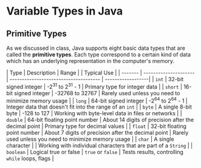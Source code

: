 # Variable Types in Java

## Primitive Types

As we discussed in class, Java supports eight basic data types that are called the **primitive types**. Each type correspond to a certain kind of data
which has an underlying representation in the computer's memory.



| Type    | Description           | Range |                               | Typical Use               |
| ------- | --------------------- | ------------------------------------- | ------------------|
| `int`   | 32-bit signed integer | -2<sup>31</sup> to 2<sup>31</sup> - 1 | Primary type for integer data |
| `short` | 16-bit signed integer | -32768 to 32767                       | Rarely used unless you need to minimize memory usage |
| `long` | 64-bit signed integer | -2<sup>64</sup> to 2<sup>64</sup> - 1 | Integer data that doesn't fit into the range of an `int` |
| `byte` | A single 8-bit byte   | -128 to 127                           | Working with byte-level data in files or networks |
| `double` | 64-bit floating point number | About 14 digits of precision after the decimal point | Primary type for decimal values |
| `float` | 32-bit floating point number |  About 7 digits of precision after the decimal point | Rarely used unless you need to minimize memory usage |
| `char` | A single character |     | Working with individual characters that are part of a `String` |
| `boolean` | Logical true or false | `true` or `false` | Tests results, controlling `while` loops, flags |
